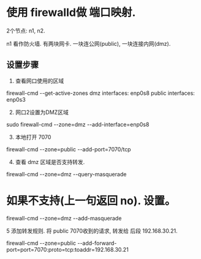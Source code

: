 # 使用 firewalld做 端口映射. 

2个节点: n1, n2. 

n1 看作防火墙. 有两块网卡. 一块连公网(public), 一块连接内网(dmz). 


## 设置步骤

1. 查看网口使用的区域

  firewall-cmd --get-active-zones
  dmz
    interfaces: enp0s8
  public
    interfaces: enp0s3

2. 网口2设置为DMZ区域

  sudo firewall-cmd --zone=dmz --add-interface=enp0s8
 
3.  本地打开 7070

  firewall-cmd --zone=public --add-port=7070/tcp

4. 查看 dmz 区域是否支持转发.  

  firewall-cmd --zone=dmz --query-masquerade
  # 如果不支持(上一句返回 no). 设置。
  firewall-cmd --zone=dmz --add-masquerade
  
5 添加转发规则. 将 public 7070收到的请求, 转发给 后段 192.168.30.21.

  firewall-cmd --zone=public --add-forward-port=port=7070:proto=tcp:toaddr=192.168.30.21

